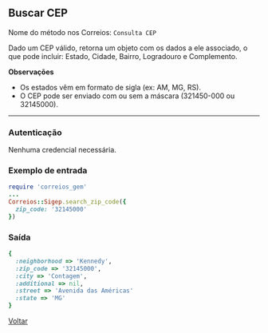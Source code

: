 ## Buscar CEP

Nome do método nos Correios: `Consulta CEP`

Dado um CEP válido, retorna um objeto com os dados a ele associado, o que pode incluir: Estado, Cidade, Bairro, Logradouro e Complemento.

__Observações__
* Os estados vêm em formato de sigla (ex: AM, MG, RS).
* O CEP pode ser enviado com ou sem a máscara (321450-000 ou 32145000).

____

### Autenticação
Nenhuma credencial necessária.

### Exemplo de entrada

```ruby
require 'correios_gem'
...
Correios::Sigep.search_zip_code({
  zip_code: '32145000'
})
```

### Saída

```ruby
{
  :neighborhood => 'Kennedy',
  :zip_code => '32145000',
  :city => 'Contagem',
  :additional => nil,
  :street => 'Avenida das Américas'
  :state => 'MG'
}
```

[Voltar](../../README.md#Utilização)

